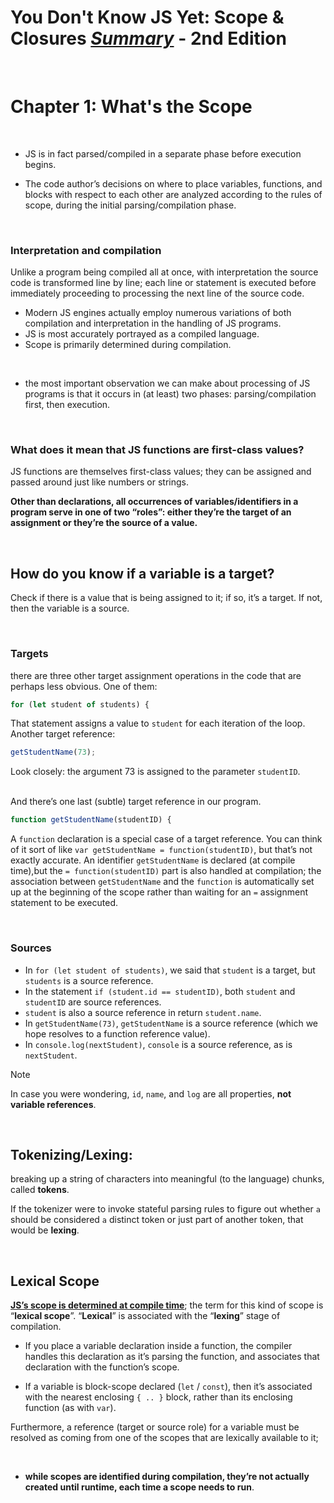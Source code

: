 # You Don't Know JS Yet: Scope & Closures <ins>**_Summary_**</ins> - 2nd Edition

<br>

# Chapter 1: What's the Scope

<br>

- JS is in fact parsed/compiled in a separate phase before execution begins.

- The code author’s decisions on where to place variables, functions, and blocks with respect to each other are analyzed according to the rules of scope, during the initial parsing/compilation phase.

<br>

### Interpretation and compilation

Unlike a program being compiled all at once, with interpretation the source code is transformed line by line; each line or statement is executed before immediately proceeding to processing the next line of the source code.

- Modern JS engines actually employ numerous variations of both compilation and interpretation in the handling of JS programs.
- JS is most accurately portrayed as a compiled language.
- Scope is primarily determined during compilation.

<br>

- the most important observation we can make about processing of JS programs is that it occurs in (at least) two phases: parsing/compilation first, then execution.

<br>

### What does it mean that JS functions are first-class values?

JS functions are themselves first-class values; they can be assigned and passed around just like numbers or strings.

**Other than declarations, all occurrences of variables/identifiers in a program serve in one of two “roles”: either they’re the target of an assignment or they’re the source of a value.**

<br>

## How do you know if a variable is a target?

Check if there is a value that is being assigned to it; if so, it’s a target. If not, then the variable is a source.

<br>

### Targets

there are three other target assignment operations in the code that are perhaps less obvious. One of them:

```js
for (let student of students) {
```

That statement assigns a value to `student` for each iteration of the loop. Another target reference:

```js
getStudentName(73);
```

Look closely: the argument 73 is assigned to the parameter `studentID`.

<br>
And there’s one last (subtle) target reference in our program.

```js
function getStudentName(studentID) {
```

A `function` declaration is a special case of a target reference. You can think of it sort of like `var getStudentName = function(studentID)`, but that’s not exactly accurate.
An identifier `getStudentName` is declared (at compile time),but the `= function(studentID)` part is also handled at compilation; the association between `getStudentName` and the `function` is automatically set up at the beginning of the scope rather than waiting for an `=` assignment statement to be executed.

<br>

### Sources

- In `for (let student of students)`, we said that `student` is a target, but `students` is a source reference.
- In the statement `if (student.id == studentID)`, both `student` and `studentID` are source references.
- `student` is also a source reference in return `student.name`.
- In `getStudentName(73)`, `getStudentName` is a source reference (which we hope resolves to a function reference value).
- In `console.log(nextStudent)`, `console` is a source reference, as is `nextStudent`.

> [!NOTE]
> In case you were wondering, `id`, `name`, and `log` are all properties, **not variable references**.

<br>

## Tokenizing/Lexing:

breaking up a string of characters into meaningful (to the language) chunks, called **tokens**.

If the tokenizer were to invoke stateful parsing rules to figure out whether `a` should be considered `a` distinct token or just part of another token, that would be **lexing**.

<br>

## Lexical Scope

<ins>**JS’s scope is determined at compile time**</ins>; the term for this kind of scope is “**lexical scope**”. “**Lexical**” is associated with the “**lexing**” stage of compilation.

- If you place a variable declaration inside a function, the compiler handles this declaration as it’s parsing the function, and associates that declaration with the function’s scope.

- If a variable is block-scope declared (`let` / `const`), then it’s associated with the nearest enclosing `{ .. }` block, rather than its enclosing function (as with `var`).

Furthermore, a reference (target or source role) for a variable must be resolved as coming from one of the scopes that are lexically available to it;

<br>

- **while scopes are identified during compilation, they’re not actually created until runtime, each time a scope needs to run**.
